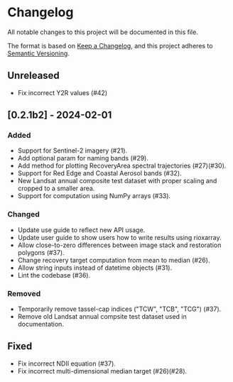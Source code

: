 # Changelog

All notable changes to this project will be documented in this file.

The format is based on [Keep a Changelog](https://keepachangelog.com/en/1.0.0/),
and this project adheres to [Semantic Versioning](https://semver.org/spec/v2.0.0.html).

## Unreleased

- Fix incorrect Y2R values (#42)

## [0.2.1b2] - 2024-02-01

### Added

- Support for Sentinel-2 imagery (#21).
- Add optional param for naming bands (#29).
- Add method for plotting RecoveryArea spectral trajectories (#27)(#30).
- Support for Red Edge and Coastal Aerosol bands (#32).
- New Landsat annual composite test dataset with proper scaling and cropped to a smaller area.
- Support for computation using NumPy arrays (#33).

### Changed

- Update use guide to reflect new API usage.
- Update user guide to show users how to write results using rioxarray.
- Allow close-to-zero differences between image stack and restoration polygons (#37).
- Change recovery target computation from mean to median (#26).
- Allow string inputs instead of datetime objects (#31).
- Lint the codebase (#36).

### Removed

- Temporarily remove tassel-cap indices ("TCW", "TCB", "TCG") (#37).
- Remove old Landsat annual compsite test dataset used in documentation.

## Fixed

- Fix incorrect NDII equation (#37).
- Fix incorrect multi-dimensional median target (#26)(#28).
